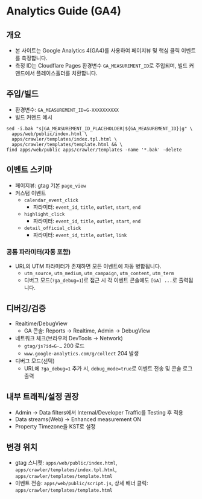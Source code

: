 # Analytics Guide (GA4)

## 개요
- 본 사이트는 Google Analytics 4(GA4)를 사용하여 페이지뷰 및 핵심 클릭 이벤트를 측정합니다.
- 측정 ID는 Cloudflare Pages 환경변수 `GA_MEASUREMENT_ID`로 주입되며, 빌드 커맨드에서 플레이스홀더를 치환합니다.

## 주입/빌드
- 환경변수: `GA_MEASUREMENT_ID=G-XXXXXXXXXX`
- 빌드 커맨드 예시
```
sed -i.bak "s|GA_MEASUREMENT_ID_PLACEHOLDER|${GA_MEASUREMENT_ID}|g" \
  apps/web/public/index.html \
  apps/crawler/templates/index.tpl.html \
  apps/crawler/templates/template.html && \
find apps/web/public apps/crawler/templates -name '*.bak' -delete
```

## 이벤트 스키마
- 페이지뷰: gtag 기본 `page_view`
- 커스텀 이벤트
  - `calendar_event_click`
    - 파라미터: `event_id`, `title`, `outlet`, `start`, `end`
  - `highlight_click`
    - 파라미터: `event_id`, `title`, `outlet`, `start`, `end`
  - `detail_official_click`
    - 파라미터: `event_id`, `title`, `outlet`, `link`

### 공통 파라미터(자동 포함)
- URL의 UTM 파라미터가 존재하면 모든 이벤트에 자동 병합됩니다.
  - `utm_source`, `utm_medium`, `utm_campaign`, `utm_content`, `utm_term`
  - 디버그 모드(`?ga_debug=1`)로 접근 시 각 이벤트 콘솔에도 `[GA] ...`로 출력됩니다.

## 디버깅/검증
- Realtime/DebugView
  - GA 콘솔: Reports → Realtime, Admin → DebugView
- 네트워크 체크(브라우저 DevTools → Network)
  - `gtag/js?id=G-…` 200 로드
  - `www.google-analytics.com/g/collect` 204 발생
- 디버그 모드(선택)
  - URL에 `?ga_debug=1` 추가 시, `debug_mode=true`로 이벤트 전송 및 콘솔 로그 출력

## 내부 트래픽/설정 권장
- Admin → Data filters에서 Internal/Developer Traffic를 Testing 후 적용
- Data streams(Web) → Enhanced measurement ON
- Property Timezone을 KST로 설정

## 변경 위치
- gtag 스니펫: `apps/web/public/index.html`, `apps/crawler/templates/index.tpl.html`, `apps/crawler/templates/template.html`
- 이벤트 전송: `apps/web/public/script.js`, 상세 배너 클릭: `apps/crawler/templates/template.html`
